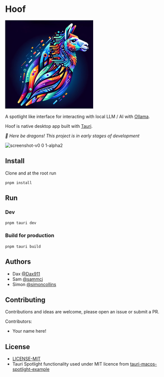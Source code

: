 # Hoof

![](logo.png)

A spotlight like interface for interacting with local LLM / AI with [Ollama](https://ollama.ai).

Hoof is native desktop app built with [Tauri](https://tauri.studio).

_🐉 Here be dragons! This project is in early stages of development_

![screenshot-v0 0 1-alpha2](https://github.com/hoof-ai/hoof/assets/862951/8bd141ce-a804-4d55-9e1b-7f58d9e89fa0)

## Install

Clone and at the root run

```shell
pnpm install
```

## Run

### Dev

```shell
pnpm tauri dev
```

### Build for production

```shell
pnpm tauri build
```

## Authors

- Dax [@Dax911](https://github.com/Dax911)
- Sam [@sammcj](https://github.com/sammcj)
- Simon [@simoncollins](https://github.com/simoncollins)

## Contributing

Contributions and ideas are welcome, please open an issue or submit a PR.

Contributors:

- Your name here!

## License

- [LICENSE-MIT](LICENSE-MIT)
- Tauri Spotlight functionality used under MIT licence from
  [tauri-macos-spotlight-example](https://github.com/ahkohd/tauri-macos-spotlight-example)
